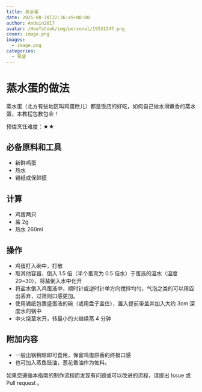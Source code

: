 ```yaml
---
title: 蒸水蛋
date: 2025-08-30T22:36:49+08:00
author: Anduin2017
avatar: /HowToCook/img/personal/19531547.png
cover: image.png
images:
  - image.png
categories:
  - 早餐
---
```


# 蒸水蛋的做法

蒸水蛋（北方有些地区叫鸡蛋糕儿）都是饭店的好吃，如何自己做水滑嫩香的蒸水蛋，本教程包教包会！

预估烹饪难度：★★

## 必备原料和工具

- 新鲜鸡蛋
- 热水
- 锡纸或保鲜膜

## 计算

- 鸡蛋两只
- 盐 2g
- 热水 260ml

## 操作

- 鸡蛋打入碗中，打散
- 取其他容器，倒入 1.5 倍（半个蛋壳为 0.5 倍水）于蛋液的温水（温度 20~30），将盐倒入水中化开
- 将盐水倒入鸡蛋液中，顺时针或逆时针单方向搅拌均匀，气泡之类的可以用舀出丢弃，过筛则口感更加。
- 使用锡纸包裹盛蛋液的碗（或用盘子盖住），置入提前带盖并加入大约 3cm 深度水的锅中
- 中火烧至水开，转最小的火继续蒸 4 分钟

## 附加内容

- 一般出锅稍晾即可食用，保留鸡蛋原香的终极口感
- 也可加入蒸鱼豉油，葱花香油作为佐料。

如果您遵循本指南的制作流程而发现有问题或可以改进的流程，请提出 Issue 或 Pull request 。
